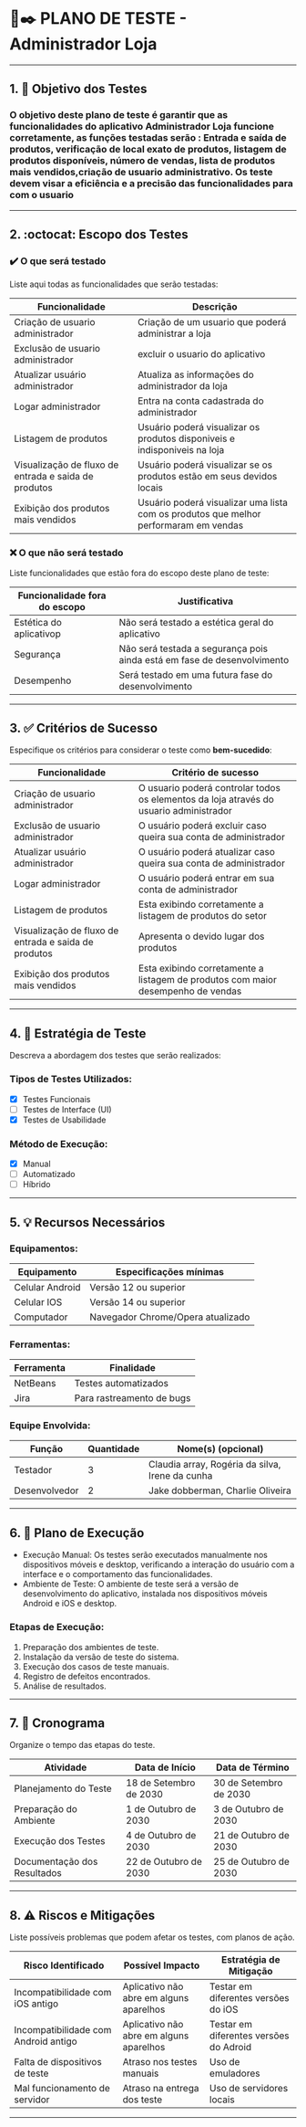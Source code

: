 # 📘✒️ PLANO DE TESTE - Administrador Loja

---

## 1. 🎯 Objetivo dos Testes

### O objetivo deste plano de teste é garantir que as funcionalidades do aplicativo Administrador Loja funcione corretamente, as funções testadas serão : Entrada e saída de produtos, verificação de local exato de produtos, listagem de produtos disponíveis, número de vendas, lista de produtos mais vendidos,criação de usuario administrativo. Os teste devem visar a eficiência e a precisão das funcionalidades para com o usuario 
---

## 2. :octocat: Escopo dos Testes

### ✔️ O que será testado

Liste aqui todas as funcionalidades que serão testadas:

| Funcionalidade               | Descrição                                        |
|-----------------------------|--------------------------------------------------|
| Criação de usuario administrador        |Criação de um usuario que poderá administrar a loja|
| Exclusão de usuario administrador        |excluir o usuario do aplicativo|
| Atualizar usuário administrador        |Atualiza as informações do administrador da loja|
| Logar administrador       |Entra na conta cadastrada do administrador|
| Listagem de produtos        | Usuário poderá visualizar os produtos disponiveis e indisponiveis na loja             |
| Visualização de fluxo de entrada e saida de produtos           | Usuário poderá visualizar se os produtos estão em seus devidos locais        |
| Exibição dos produtos mais vendidos        | Usuário poderá visualizar uma lista com os produtos que melhor performaram em vendas             |

### ❌ O que **não** será testado

Liste funcionalidades que estão fora do escopo deste plano de teste:

| Funcionalidade fora do escopo  | Justificativa                            |
|-------------------------------|-------------------------------------------|
| Estética do aplicativop                  | Não será testado a estética geral do aplicativo          |
| Segurança            | Não será testada a segurança pois ainda está em fase de desenvolvimento   |
| Desempenho                  | Será testado em uma futura fase do desenvolvimento         |


---

## 3. ✅ Critérios de Sucesso

Especifique os critérios para considerar o teste como **bem-sucedido**:

| Funcionalidade           | Critério de sucesso                                 |
|--------------------------|-----------------------------------------------------|
| Criação de usuario administrador     | O usuario poderá controlar todos os elementos da loja através do usuario administrador     |
| Exclusão de usuario administrador        |O usuário poderá excluir caso queira sua conta de administrador|
| Atualizar usuário administrador        |O usuário poderá atualizar caso queira sua conta de administrador|
| Logar administrador       |O usuário poderá entrar em sua conta de administrador|
| Listagem de produtos     | Esta exibindo corretamente a listagem de produtos do setor     |
|  Visualização de fluxo de entrada e saida de produtos        |Apresenta o devido lugar dos produtos          |
| Exibição dos produtos mais vendidos      | Esta exibindo corretamente a listagem de produtos com maior desempenho de vendas                          |



---

## 4. 📌 Estratégia de Teste

Descreva a abordagem dos testes que serão realizados:

### Tipos de Testes Utilizados:

- [x] Testes Funcionais
- [ ] Testes de Interface (UI)
- [x] Testes de Usabilidade

### Método de Execução:

- [x] Manual
- [ ] Automatizado
- [ ] Híbrido

---

## 5. 💡 Recursos Necessários

### Equipamentos:

| Equipamento        | Especificações mínimas                     |
|--------------------|--------------------------------------------|
| Celular Android| Versão 12 ou superior                      |
| Celular IOS    | Versão 14 ou superior                      |
| Computador     | Navegador Chrome/Opera atualizado       |


### Ferramentas:

| Ferramenta             | Finalidade                             |
|------------------------|----------------------------------------|
| NetBeans              | Testes automatizados                   |
| Jira           | Para rastreamento de bugs     |

### Equipe Envolvida:

| Função                 | Quantidade | Nome(s) (opcional)       |
|------------------------|------------|--------------------------|
| Testador               |      3      |   Claudia array, Rogéria da silva, Irene da cunha                     |
| Desenvolvedor          |      2      |   Jake dobberman, Charlie Oliveira                       |


---

## 6. 💂 Plano de Execução

- Execução Manual: Os testes serão executados manualmente nos dispositivos móveis e desktop, verificando a interação do usuário com a interface e o comportamento das funcionalidades.
- Ambiente de Teste: O ambiente de teste será a versão de desenvolvimento do aplicativo, instalada nos dispositivos móveis Android e iOS e desktop.

### Etapas de Execução:

1. Preparação dos ambientes de teste.
2. Instalação da versão de teste do sistema.
3. Execução dos casos de teste manuais.
4. Registro de defeitos encontrados.
5. Análise de resultados.

---

## 7. 📆 Cronograma

Organize o tempo das etapas do teste.

| Atividade                  | Data de Início | Data de Término |
|---------------------------|----------------|-----------------|
| Planejamento do Teste     |  18 de Setembro de 2030              | 30 de Setembro de 2030 |
| Preparação do Ambiente    | 1 de Outubro de 2030               | 3 de Outubro de 2030|
| Execução dos Testes       | 4 de Outubro de 2030                | 21 de Outubro de 2030|
| Documentação dos Resultados |22 de Outubro de 2030              | 25  de Outubro de 2030|

---

## 8. ⚠️ Riscos e Mitigações

Liste possíveis problemas que podem afetar os testes, com planos de ação.

| Risco Identificado                      | Possível Impacto                   | Estratégia de Mitigação                     |
|----------------------------------------|-----------------------------------|---------------------------------------------|
|Incompatibilidade com iOS antigo   | Aplicativo não abre em alguns aparelhos | Testar em diferentes versões do iOS      |
|Incompatibilidade com Android antigo   | Aplicativo não abre em alguns aparelhos | Testar em diferentes versões do Adroid      |
|Falta de dispositivos de teste     | Atraso nos testes manuais         | Uso de emuladores                           |
|Mal funcionamento de servidor     | Atraso na entrega dos teste         | Uso de servidores locais                          |

---
